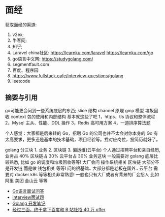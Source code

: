 # 面经
获取面经的渠道:
1. v2ex; 
2. 牛客网;
3. 知乎;
4. Laravel china社区: 
    https://learnku.com/laravel 
    https://learnku.com/go
5. go语言中文网: https://studygolang.com/
6. segmentfault.com
7. 百度、程序园
8. https://www.fullstack.cafe/interview-questions/golang
9. leetcode

## 摘要与引用
go可能更会问到一些系统底层的东西; 
slice 结构 channel 原理 gmp 模型 垃圾回收 context 包的使用和内部结构
基本就这些了吧
1，https，tls 协议和整体流程 2，Mysql 主从、性能、DDL 操作 3，Redis 高可用方案 4，一道排序算法题

个人感觉：大家都是后来转的 Go，招聘 Go 的公司也并不太会对你本身的 Go 有太高要求，更多还是基本的技术基础，项目经验等。找对应岗位，投简历就好了。

golang 分三块 1. 业务 2. 区块链 3. 偏运维(云平台)
个人通过招聘平台和亲自经历, 业务占 40% 区块链占 30% 云平台占 30%
业务这块 一般需要对 golang 底层比较熟悉, 比如 go 的调度和垃圾回收等等! 大厂会问 操作系统相关
区块链 大部分不是开发链 而是做 钱包相关 等等! 问的很基础.. 大部分都是老板在国外..
云平台 需要对 docker k8s 等等相关非常熟悉! 一般也只有大厂或者有背景的厂会招人 比如 阿里 美团 金山云 等等

- [Go语言面试问答](https://github.com/studygolang/Go-Interview-QA)
- [interview面试题](https://github.com/xzghua/interview-comment)
- [Golang 开发笔记](https://github.com/guyan0319/golang_development_notes/blob/master/zh/preface.md)
- [经过三面，终于拿下百度和 B 站社招 40 万 offer](https://www.v2ex.com/t/719472)
